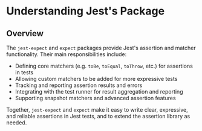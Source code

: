 # Understanding Jest's Package

## Overview

The `jest-expect` and `expect` packages provide Jest's assertion and matcher functionality. Their main responsibilities include:

- Defining core matchers (e.g. `toBe`, `toEqual`, `toThrow`, etc.) for assertions in tests
- Allowing custom matchers to be added for more expressive tests
- Tracking and reporting assertion results and errors
- Integrating with the test runner for result aggregation and reporting
- Supporting snapshot matchers and advanced assertion features

Together, `jest-expect` and `expect` make it easy to write clear, expressive, and reliable assertions in Jest tests, and to extend the assertion library as needed.
